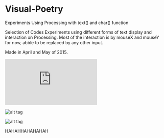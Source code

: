 # Visual-Poetry
Experiments Using Processing with text() and char() function

Selection of Codes Experiments using different forms of text display and interaction on Processing. 
Most of the interaction is by mouseX and mouseY for now, abble to be replaced by any other input.

Made in April and May of 2015.

![alt tag](https://fbexternal-a.akamaihd.net/safe_image.php?d=AQCC0y9epeEDACEh&url=https%3A%2F%2F38.media.tumblr.com%2F35cdede96c1c42d51da5ce605bc89893%2Ftumblr_npdktyvCyP1uxvjcbo1_540.gif&ext=gif)

![alt tag](http://38.media.tumblr.com/3f344554f997cac2fd220e9b5ca7a232/tumblr_npdinw8Rfr1uxvjcbo1_1280.gif)

![alt tag](https://scontent.xx.fbcdn.net/hphotos-xat1/t31.0-8/11313033_1445292762438962_6241674170269123981_o.jpg)

HAHAHHAHAHAHAH
